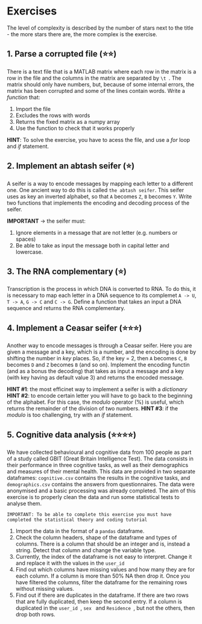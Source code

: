 # Exercises 

The level of complexity is described by the number of stars next to the title - the more stars there are, the more complex is the exercise.

## 1. Parse a corrupted file (⭐️⭐️)
There is a text file that is a MATLAB matrix where each row in the matrix is a row in the file and the columns in the matrix are separated by  `\t `. The matrix should only have numbers, but, because of some internal errors, the matrix has been corrupted and some of the lines contain words. Write a *function* that:
1. Import the file 
2. Excludes the rows with words
3. Returns the fixed matrix as a numpy array
4. Use the function to check that it works properly

**HINT**: To solve the exercise, you have to acess the file, and use a *for* loop and *if* statement.

## 2. Implement an abtash seifer (⭐️)
A seifer is a way to encode messages by mapping each letter to a different one. One ancient way to do this is called `the abtash seifer`. This seifer uses as key an inverted alphabet, so that `A` becomes  `Z`,  `B` becomes `Y`. Write two functions that implements the encoding and decoding process of the seifer. 

**IMPORTANT** -> the seifer must:
1. Ignore elements in a message that are not letter (e.g. numbers or spaces)
2. Be able to take as input the message both in capital letter and lowercase.


## 3. The RNA complementary (⭐️)
Transcription is the process in which DNA is converted to RNA. To do this, it is necessary to map each letter in a DNA sequence to its complemet `A -> U`, `T -> A`, `G -> C` and `C -> G`. Define a function that takes an input a DNA sequence and returns the RNA complementary.

## 4. Implement a Ceasar seifer (⭐️⭐️⭐️)
Another way to encode messages is through a Ceasar seifer. Here you are given a message and a key, which is a number, and the encoding is done by shifting the number in *key* places. So, if the key = 2, then `A` becomes `C`,  `B` becomes `D` and  `Z` becomes  `B` (and so on). Implement the encoding functin (and as a bonus the decoding) that takes as input a message and a key (with key having as default value 3) and returns the encoded message. 

**HINT #1**: the most efficinet way to implement a seifer is with a *dictionary*
**HINT #2**: to encode certain letter you will have to go back to the beginning of the alphabet. For this case, the *modulo* operator (%) is useful, which returns the remainder of the division of two numbers. 
**HINT #3**: if the *modulo* is too challenging, try with an *if* statement.

## 5. Cognitive data analysis (⭐️⭐️⭐️⭐️)
We have collected behavioural and cognitive data from 100 people as part of a study called GBIT (Great Britain Intelligence Test). The data consists in their performance in three cognitive tasks, as well as their demographics and measures of their mental health. This data are provided in two separate dataframes: `cognitive.csv` contains the results in the cognitive tasks, and `demographics.csv` contains the answers from questionnaires. The data were anonymised and a basic processing was already completed. The aim of this exercise is to properly clean the data and run some statistical tests to analyse them. 

    IMPORTANT: To be able to complete this exercise you must have completed the statistical theory and coding tutorial

1. Import the data in the format of a `pandas` dataframe.
2. Check the column headers, shape of the dataframe and types of columns. There is a column that should be an integer and is, instead a string. Detect that column and change the variable type.
3. Currently, the index of the dataframe is not easy to interpret. Change it and replace it with the values in the `user_id`
3. Find out which columns have missing values and how many they are for each column. If a column is more than 50% NA then drop it. Once you have filtered the columns, filter the dataframe for the remaining rows without missing values. 
4. Find out if there are duplicates in the dataframe. If there are two rows that are fully duplicated, then keep the second entry. If a column is duplicated in the  `user_id `,  `sex ` and  `Residence `, but not the others, then drop both rows. 
